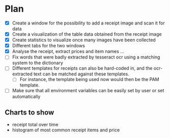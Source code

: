 # Plan
- [x] Create a window for the possibility to add a receipt image and scan it for data
- [x] Create a visualization of the table data obtained from the receipt image
- [x] Create statistics to visualize once many images have been collected
- [x] Different tabs for the two windows
- [x] Analyse the receipt, extract prices and item names ...
- [ ] Fix words that were badly extracted by tesseract ocr using a matching system to the dictionary
- [ ] Different templates for receipts can also be hard-coded in, and the ocr-extracted text can be matched against these templates.
    - [ ] For instance, the template being used now would then be the PAM template.
- [ ] Make sure that all environment variables can be easily set by user or set automatically

## Charts to show
- receipt total over time
- histogram of most common receipt items and price


